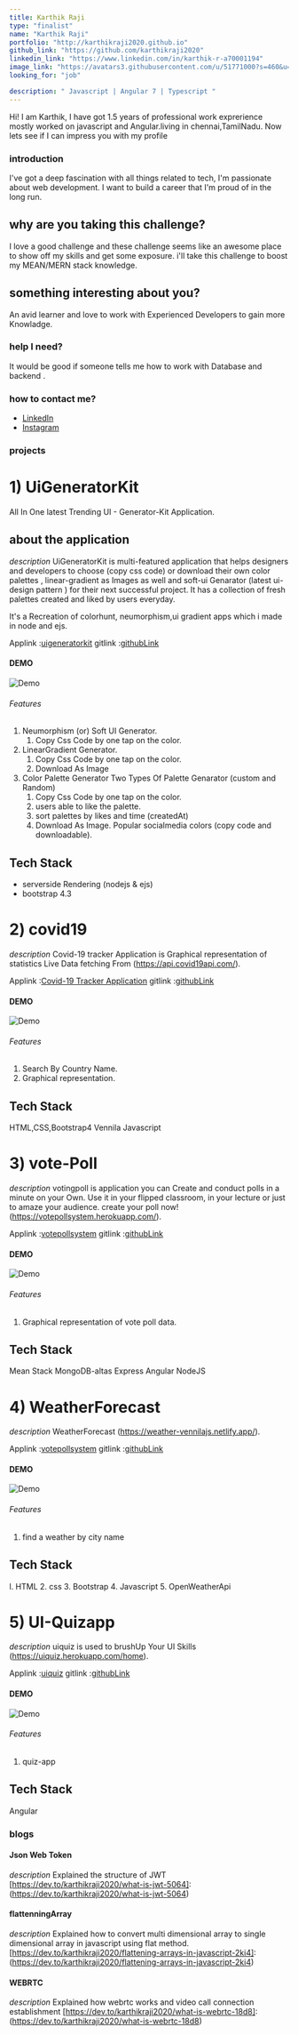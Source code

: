 ```yaml
---
title: Karthik Raji
type: "finalist"
name: "Karthik Raji"
portfolio: "http://karthikraji2020.github.io"
github_link: "https://github.com/karthikraji2020"
linkedin_link: "https://www.linkedin.com/in/karthik-r-a70001194"
image_link: "https://avatars3.githubusercontent.com/u/51771000?s=460&u=d81898ba5f6135caba2a45abc12b1b45e110d42a&v=4"
looking_for: "job"

description: " Javascript | Angular 7 | Typescript "
---
```


Hi! I am Karthik, I have got 1.5 years of professional work exprerience mostly worked on javascript and Angular.living in chennai,TamilNadu. Now lets see if I can impress you with my profile 

### introduction

 I've got a deep fascination with all things related to tech, I'm passionate about web development. I want to build a career that I'm proud of in the long run. 

## why are you taking this challenge?

I love a good challenge and these challenge seems like an awesome place to show off my skills and get some exposure. i'll take this challenge to boost my MEAN/MERN stack knowledge.

## something interesting about you?

An avid learner and love to work with Experienced Developers to gain more Knowladge.

### help I need?

It would be good if someone tells me how to work with Database and backend .

### how to contact me?


- [LinkedIn](https://www.linkedin.com/in/karthik-r-a70001194)
- [Instagram](https://www.instagram.com/karthik__raji)

### projects

# 1) UiGeneratorKit
 All In One latest Trending UI - Generator-Kit Application.
 
## about the application
 _description_ UiGeneratorKit is multi-featured application  that helps designers and developers to choose  (copy css code) or download their own color palettes , linear-gradient as Images as well and soft-ui Genarator (latest ui-design pattern ) for their next successful project.
It has a collection of fresh palettes created and liked by users everyday.

It's a Recreation of colorhunt, neumorphism,ui gradient apps which i made in node and ejs.

Applink :[uigeneratorkit](https://uigenaratorkit.herokuapp.com)
gitlink :[githubLink](https://github.com/karthikraji2020/uigenaratorkit)


#### DEMO
![Demo](https://raw.githubusercontent.com/karthikraji2020/uigenaratorkit/master/public/images/uigenkit.gif)

###### Features
1. Neumorphism (or) Soft UI Generator.
    1. Copy Css Code  by one tap on the color.
2. LinearGradient Generator.
    1. Copy Css Code  by one tap on the color.
    2. Download As Image
3. Color Palette Generator
    Two Types Of Palette Genarator (custom and Random) 
    1. Copy Css Code by one tap on the color.
    2. users able to like the palette.
    3. sort palettes by likes and time (createdAt)
    4. Download As Image.
   Popular socialmedia colors (copy code and downloadable).

## Tech Stack
- serverside Rendering (nodejs & ejs) 
- bootstrap 4.3

# 2) covid19
_description_  Covid-19 tracker Application is Graphical representation of statistics Live Data fetching From (https://api.covid19api.com/).


Applink :[Covid-19 Tracker Application](https://wonderful-goldstine-663a7d.netlify.app)
gitlink :[githubLink](https://github.com/karthikraji2020/covid19)

#### DEMO
![Demo](https://raw.githubusercontent.com/karthikraji2020/covid19/master/assets/images/covid19.gif)

###### Features
1. Search By Country Name.
2. Graphical representation.

## Tech Stack
  HTML,CSS,Bootstrap4 
  Vennila Javascript

# 3) vote-Poll
 _description_ votingpoll is application you can Create and conduct polls in a minute on your Own. Use it in your flipped classroom, in your lecture or just to amaze your audience. create your poll now! (https://votepollsystem.herokuapp.com/).

Applink :[votepollsystem](https://votepollsystem.herokuapp.com/)
gitlink :[githubLink](https://github.com/karthikraji2020/votepoll-MEAN)

#### DEMO
![Demo](https://raw.githubusercontent.com/karthikraji2020/votepoll-MEAN/master/assets/images/votePoll.gif)

###### Features
1. Graphical representation of vote poll data.

## Tech Stack
 Mean Stack
 MongoDB-altas
 Express
 Angular
 NodeJS

# 4) WeatherForecast
 _description_ WeatherForecast (https://weather-vennilajs.netlify.app/).

Applink :[votepollsystem](https://weather-vennilajs.netlify.app/)
gitlink :[githubLink](https://github.com/karthikraji2020/weather-app-js)

#### DEMO
![Demo](https://raw.githubusercontent.com/karthikraji2020/weather-app-js/master/assets/images/weatherForcast.gif)

###### Features
1. find a weather by city name

## Tech Stack
l. HTML
2. css
3. Bootstrap
4. Javascript
5. OpenWeatherApi

# 5) UI-Quizapp
_description_  uiquiz is used to brushUp Your UI Skills (https://uiquiz.herokuapp.com/home).

Applink :[uiquiz](https://uiquiz.herokuapp.com/home)
gitlink :[githubLink](https://github.com/karthikraji2020/uiquizapp)

#### DEMO
![Demo](https://raw.githubusercontent.com/karthikraji2020/uiquizapp/master/src/assets/images/uiquizapp.gif)
###### Features
1. quiz-app

## Tech Stack
 Angular

### blogs
#### Json Web Token 
_description_ Explained the structure of JWT 
[https://dev.to/karthikraji2020/what-is-jwt-5064]: (https://dev.to/karthikraji2020/what-is-jwt-5064)

#### flattenningArray
_description_ Explained how to convert multi dimensional array to single dimensional array in javascript using flat method.
 [https://dev.to/karthikraji2020/flattening-arrays-in-javascript-2ki4]: (https://dev.to/karthikraji2020/flattening-arrays-in-javascript-2ki4)

#### WEBRTC
_description_ Explained how webrtc works and video call connection establishment
[https://dev.to/karthikraji2020/what-is-webrtc-18d8]: (https://dev.to/karthikraji2020/what-is-webrtc-18d8)
